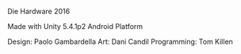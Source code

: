 Die Hardware 2016

Made with Unity 5.4.1p2
Android Platform

Design: Paolo Gambardella
Art: Dani Candil
Programming: Tom Killen